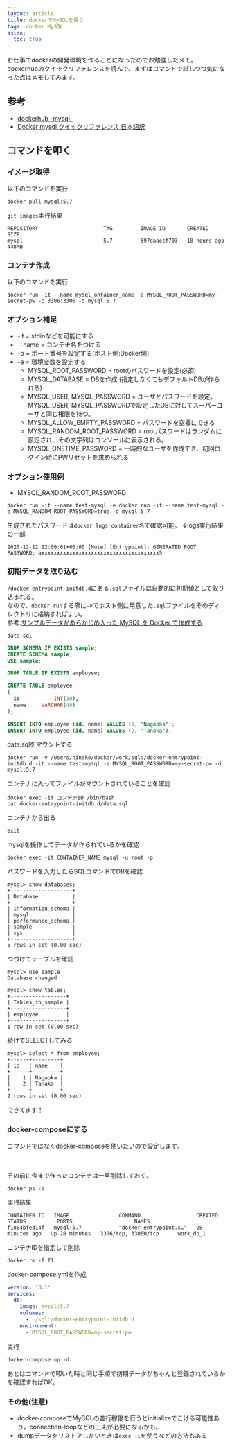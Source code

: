 ```yaml
---
layout: article
title: dockerでMySQLを使う
tags: docker MySQL
aside:
  toc: true
---
```



お仕事でdockerの開発環境を作ることになったのでお勉強したメモ。
dockerhubのクイックリファレンスを読んで、まずはコマンドで試しつつ気になった点はメモしてみます。

## 参考
- [dockerhub -mysql-](https://hub.docker.com/_/mysql)
- [Docker mysql クイックリファレンス 日本語訳](https://qiita.com/JhonnyBravo/items/1643569510bc6fcd7189)

## コマンドを叩く

### イメージ取得

以下のコマンドを実行
```
docker pull mysql:5.7
```

`git images`実行結果
```
REPOSITORY                     TAG         IMAGE ID       CREATED         SIZE
mysql                          5.7         697daaecf703   18 hours ago    448MB
```

### コンテナ作成

以下のコマンドを実行

```
docker run -it --name mysql_ontainer_name -e MYSQL_ROOT_PASSWORD=my-secret-pw -p 3306:3306 -d mysql:5.7
```

### オプション補足
- -it = stdinなどを可能にする
- --name = コンテナ名をつける
- -p = ポート番号を設定する(ホスト側:Docker側)
- -e = 環境変数を設定する
  - MYSQL_ROOT_PASSWORD = rootのパスワードを設定(必須)
  - MYSQL_DATABASE = DBを作成 (指定しなくてもデフォルトDBが作られる)
  - MYSQL_USER, MYSQL_PASSWORD = ユーザとパスワードを設定。MYSQL_USER, MYSQL_PASSWORDで設定したDBに対してスーパーユーザと同じ権限を持つ。
  - MYSQL_ALLOW_EMPTY_PASSWORD = パスワードを空欄にできる
  - MYSQL_RANDOM_ROOT_PASSWORD = rootパスワードはランダムに設定され、その文字列はコンソールに表示される。
  - MYSQL_ONETIME_PASSWORD = 一時的なユーザを作成でき、初回ログイン時にPWリセットを求められる

### オプション使用例
- MYSQL_RANDOM_ROOT_PASSWORD
```
docker run -it --name test-mysql -e docker run -it --name test-mysql -e MYSQL_RANDOM_ROOT_PASSWORD=true -d mysql:5.7
```

生成されたパスワードは`docker logs container名`で確認可能。
↓logs実行結果の一部
```
2020-12-12 12:00:01+00:00 [Note] [Entrypoint]: GENERATED ROOT PASSWORD: axxxxxxxxxxxxxxxxxxxxxxxxxxxxxxxxxxxxxx5
```

### 初期データを取り込む
`/docker-entrypoint-initdb.d`にある`.sql`ファイルは自動的に初期値として取り込まれる。
<br />
なので、`docker run`する際に`-v`でホスト側に用意した`.sql`ファイルをそのディレクトリに格納すればよい。
<br />
参考:[サンプルデータがあらかじめ入った MySQL を Docker で作成する](https://www.xlsoft.com/jp/blog/blog/2019/10/09/post-7617/)

`data.sql`
```sql
DROP SCHEMA IF EXISTS sample;
CREATE SCHEMA sample;
USE sample;

DROP TABLE IF EXISTS employee;

CREATE TABLE employee
(
  id           INT(10),
  name     VARCHAR(40)
);

INSERT INTO employee (id, name) VALUES (1, "Nagaoka");
INSERT INTO employee (id, name) VALUES (2, "Tanaka");
```

data.sqlをマウントする

```
docker run -v /Users/hinako/docker/work/sql:/docker-entrypoint-initdb.d -it --name test-mysql -e MYSQL_ROOT_PASSWORD=my-secret-pw -d mysql:5.7
```

コンテナに入ってファイルがマウントされていることを確認
```
docker exec -it コンテナID /bin/bash
cat docker-entrypoint-initdb.d/data.sql
```

コンテナから出る
```
exit
```

mysqlを操作してデータが作られているかを確認
```
docker exec -it CONTAINER_NAME mysql -u root -p
```

パスワードを入力したらSQLコマンドでDBを確認

```
mysql> show databases;
+--------------------+
| Database           |
+--------------------+
| information_schema |
| mysql              |
| performance_schema |
| sample             |
| sys                |
+--------------------+
5 rows in set (0.00 sec)

```

つづけてテーブルを確認

```
mysql> use sample
Database changed

mysql> show tables;
+------------------+
| Tables_in_sample |
+------------------+
| employee         |
+------------------+
1 row in set (0.00 sec)

```

続けてSELECTしてみる
```
mysql> select * from employee;
+------+---------+
| id   | name    |
+------+---------+
|    1 | Nagaoka |
|    2 | Tanaka  |
+------+---------+
2 rows in set (0.00 sec)

```
できてます！

### docker-composeにする

コマンドではなくdocker-composeを使いたいので設定します。

<br />
<br />
その前に今まで作ったコンテナは一旦削除しておく。


```
docker ps -a
```

実行結果
```
CONTAINER ID   IMAGE                COMMAND                  CREATED          STATUS          PORTS                    NAMES
f1884bfed14f   mysql:5.7            "docker-entrypoint.s…"   28 minutes ago   Up 28 minutes   3306/tcp, 33060/tcp      work_db_1
```

コンテナIDを指定して削除
```
docker rm -f f1
```

docker-compose.ymlを作成
```yaml
version: '3.1'
services:
  db:
    image: mysql:5.7
    volumes:
      - ./sql:/docker-entrypoint-initdb.d
    environment:
      - MYSQL_ROOT_PASSWORD=my-secret-pw
```

実行
```
docker-compose up -d
```

あとはコマンドで叩いた時と同じ手順で初期データがちゃんと登録されているかを確認すればOK。


### その他(注意)
- docker-composeでMySQLの並行稼働を行うとinitializeでこける可能性あり。connection-loopなどの工夫が必要になるかも。
- dumpデータをリストアしたいときは`exec -i`を使うなどの方法もある




